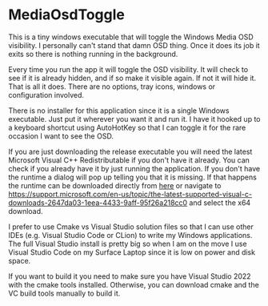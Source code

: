 # MediaOsdToggle

This is a tiny windows executable that will toggle the Windows Media OSD visibility.  I personally can't stand that 
damn OSD thing. Once it does its job it exits so there is nothing running in the background.

Every time you run the app it will toggle the OSD visibility.  It will check to see if it is already hidden, and if so 
make it visible again. If not it will hide it. That is all it does. There are no options, tray icons, windows or 
configuration involved.  

There is no installer for this application since it is a single Windows executable.  Just put it wherever you want 
it and run it.  I have it hooked up to a keyboard shortcut using AutoHotKey so that I can toggle it for the rare 
occasion I want to see the OSD.

If you are just downloading the release executable you will need the latest Microsoft Visual C++ Redistributable if 
you don't have it already.  You can check if you already have it by just running the application.  If you don't have the runtime a 
dialog will pop up telling you that it is missing.  If that happens the runtime can be downloaded directly from 
[here](https://aka.ms/vs/17/release/vc_redist.x64.exe) or navigate to
https://support.microsoft.com/en-us/topic/the-latest-supported-visual-c-downloads-2647da03-1eea-4433-9aff-95f26a218cc0
and select the x64 download.

I prefer to use Cmake vs Visual Studio solution files so that I can use other IDEs (e.g. Visual Studio Code or CLion)
to write my Windows applications.  The full Visual Studio install is pretty big so when I am on the move I use Visual 
Studio Code on my Surface Laptop since it is low on power and disk space.

If you want to build it you need to make sure you have Visual Studio 2022 with the cmake tools installed.  Otherwise, 
you can download cmake and the VC build tools manually to build it.

